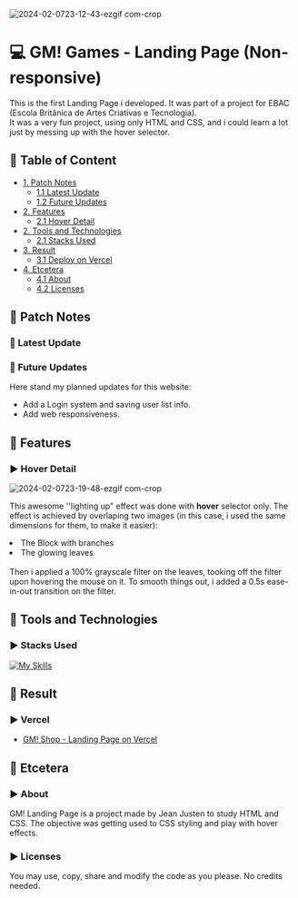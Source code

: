 <!--Title Image-->
![2024-02-0723-12-43-ezgif com-crop](https://github.com/jeanjusten/site_gm_shop/assets/156855412/74c7abf0-5907-4cf0-8c4c-9eb25f57796a)
# :computer: GM! Games - Landing Page (Non-responsive)
  <p>
  This is the first Landing Page i developed. It was part of a project for EBAC (Escola Britânica de Artes Criativas e Tecnologia).<br>
  It was a very fun project, using only HTML and CSS, and i could learn a lot just by messing up with the hover selector.
  </p>

<!--Menu-->
## :large_orange_diamond: Table of Content
- [1. Patch Notes](#large_orange_diamond-patch-notes)
  - [1.1 Latest Update](#pushpin-latest-update)
  - [1.2 Future Updates](#bookmark_tabs-future-updates)
- [2. Features](#large_orange_diamond-features)
  - [2.1 Hover Detail](#arrow_forward-hover-detail)
- [2. Tools and Technologies](#large_orange_diamond-tools-and-technologies)
  - [2.1 Stacks Used](#arrow_forward-stacks-used)
- [3. Result](#large_orange_diamond-result)
  - [3.1 Deploy on Vercel](#arrow_forward-vercel)
- [4. Etcetera](#large_orange_diamond-etcetera)
  - [4.1 About](#arrow_forward-about)
  - [4.2 Licenses](#arrow_forward-licenses)

<!--Patch Notes-->
## :large_orange_diamond: Patch Notes
### :pushpin: Latest Update
<strong></strong>

### :bookmark_tabs: Future Updates
<p>
Here stand my planned updates for this website:

- Add a Login system and saving user list info.
- Add web responsiveness.
</p>

<!--Details-->
## :large_orange_diamond: Features
### :arrow_forward: Hover Detail
![2024-02-0723-19-48-ezgif com-crop](https://github.com/jeanjusten/site_gm_shop/assets/156855412/e22adc96-f43a-4e1b-a6b2-35affb9e7b95)
<p>
  This awesome ''lighting up" effect was done with <strong>hover</strong> selector only.
  The effect is achieved by overlaping two images (in this case, i used the same dimensions for them, to make it easier): 
<li>The Block with branches</li> 
<li>The glowing leaves</li> <br>
  Then i applied a 100% grayscale filter on the leaves, tooking off the filter upon hovering the mouse on it. 
  To smooth things out, i added a 0.5s ease-in-out transition on the filter.
</p>

<!--Tools Used-->
## :large_orange_diamond: Tools and Technologies
### :arrow_forward: Stacks Used
[![My Skills](https://skillicons.dev/icons?i=html,css)](https://skillicons.dev)

<!--Result-->
## :large_orange_diamond: Result
### :arrow_forward: Vercel
- <a href="https://site-gm-shop.vercel.app/" alt="See the page live on Vercel now">GM! Shop - Landing Page on Vercel</a>

<!--Etcetera-->
## :large_orange_diamond: Etcetera
### :arrow_forward: About
<p>
  GM! Landing Page is a project made by Jean Justen to study HTML and CSS.
  The objective was getting used to CSS styling and play with hover effects.
</p>

### :arrow_forward: Licenses
<p>
  You may use, copy, share and modify the code as you please. No credits needed.
</p>
